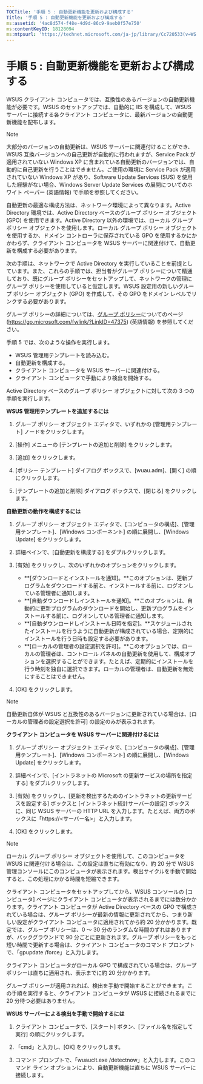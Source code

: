 ```yaml
---
TOCTitle: '手順 5 : 自動更新機能を更新および構成する'
Title: '手順 5 : 自動更新機能を更新および構成する'
ms:assetid: '4ac8d574-f48e-4d9d-86c9-9aeb0f57e750'
ms:contentKeyID: 18128094
ms:mtpsurl: 'https://technet.microsoft.com/ja-jp/library/Cc720533(v=WS.10)'
---
```


手順 5 : 自動更新機能を更新および構成する
=========================================

WSUS クライアント コンピュータでは、互換性のあるバージョンの自動更新機能が必要です。WSUS のセットアップでは、自動的に IIS を構成して、WSUS サーバーに接続する各クライアント コンピュータに、最新バージョンの自動更新機能を配布します。

> [!NOTE]
> 大部分のバージョンの自動更新は、WSUS サーバーに関連付けることができ、WSUS 互換バージョンへの自己更新が自動的に行われますが、Service Pack が適用されていない Windows XP に含まれている自動更新のバージョンでは、自動的に自己更新を行うことはできません。ご使用の環境に Service Pack が適用されていない Windows XP があり、Software Update Services (SUS) を使用した経験がない場合、Windows Server Update Services の展開についてのホワイト ペーパー (英語情報) で手順を参照してください。 

自動更新の最適な構成方法は、ネットワーク環境によって異なります。Active Directory 環境では、Active Directory ベースのグループ ポリシー オブジェクト (GPO) を使用できます。Active Directory 以外の環境では、ローカル グループ ポリシー オブジェクトを使用します。ローカル グループ ポリシー オブジェクトを使用するか、ドメイン コントローラに保存されている GPO を使用するかにかかわらず、クライアント コンピュータを WSUS サーバーに関連付けて、自動更新を構成する必要があります。

次の手順は、ネットワークで Active Directory を実行していることを前提としています。また、これらの手順では、担当者がグループ ポリシーについて精通しており、既にグループ ポリシーをセットアップして、ネットワークの管理にグループ ポリシーを使用していると仮定します。WSUS 設定用の新しいグループ ポリシー オブジェクト (GPO) を作成して、その GPO をドメイン レベルでリンクする必要があります。

グループ ポリシーの詳細については、[グループ ポリシー](https://go.microsoft.com/fwlink/?linkid=47375)についてのページ (https://go.microsoft.com/fwlink/?LinkID=47375) (英語情報) を参照してください。

手順 5 では、次のような操作を実行します。

-   WSUS 管理用テンプレートを読み込む。
-   自動更新を構成する。
-   クライアント コンピュータを WSUS サーバーに関連付ける。
-   クライアント コンピュータで手動により検出を開始する。

Active Directory ベースのグループ ポリシー オブジェクトに対して次の 3 つの手順を実行します。

**WSUS 管理用テンプレートを追加するには**
1.  グループ ポリシー オブジェクト エディタで、いずれかの \[管理用テンプレート\] ノードをクリックします。

2.  \[操作\] メニューの \[テンプレートの追加と削除\] をクリックします。

3.  \[追加\] をクリックします。

4.  \[ポリシー テンプレート\] ダイアログ ボックスで、\[wuau.adm\]、\[開く\] の順にクリックします。

5.  \[テンプレートの追加と削除\] ダイアログ ボックスで、\[閉じる\] をクリックします。

**自動更新の動作を構成するには**
1.  グループ ポリシー オブジェクト エディタで、\[コンピュータの構成\]、\[管理用テンプレート\]、\[Windows コンポーネント\] の順に展開し、\[Windows Update\] をクリックします。

2.  詳細ペインで、\[自動更新を構成する\] をダブルクリックします。

3.  \[有効\] をクリックし、次のいずれかのオプションをクリックします。

    -   **\[ダウンロードとインストールを通知\]。**このオプションは、更新プログラムをダウンロードする前と、インストールする前に、ログオンしている管理者に通知します。
    -   **\[自動ダウンロードしインストールを通知\]。**このオプションは、自動的に更新プログラムのダウンロードを開始し、更新プログラムをインストールする前に、ログオンしている管理者に通知します。
    -   **\[自動ダウンロードしインストール日時を指定\]。**スケジュールされたインストールを行うように自動更新が構成されている場合、定期的にインストールを行う日時も設定する必要があります。
    -   **\[ローカルの管理者の設定選択を許可\]。**このオプションでは、ローカルの管理者は、コントロール パネルの自動更新を使用して、構成オプションを選択することができます。たとえば、定期的にインストールを行う時刻を独自に選択できます。ローカルの管理者は、自動更新を無効にすることはできません。

4.  \[OK\] をクリックします。

> [!NOTE]
> 自動更新自体が WSUS と互換性のあるバージョンに更新されている場合は、\[ローカルの管理者の設定選択を許可\] の設定のみが表示されます。 

**クライアント コンピュータを WSUS サーバーに関連付けるには**
1.  グループ ポリシー オブジェクト エディタで、\[コンピュータの構成\]、\[管理用テンプレート\]、\[Windows コンポーネント\] の順に展開し、\[Windows Update\] をクリックします。

2.  詳細ペインで、\[イントラネットの Microsoft の更新サービスの場所を指定する\] をダブルクリックします。

3.  \[有効\] をクリックし、\[更新を検出するためのイントラネットの更新サービスを設定する\] ボックスと \[イントラネット統計サーバーの設定\] ボックスに、同じ WSUS サーバーの HTTP URL を入力します。たとえば、両方のボックスに「https://&lt;サーバー名&gt;」と入力します。

4.  \[OK\] をクリックします。

> [!NOTE]
> ローカル グループ ポリシー オブジェクトを使用して、このコンピュータを WSUS に関連付ける場合は、この設定は直ちに有効になり、約 20 分で WSUS 管理コンソールにこのコンピュータが表示されます。検出サイクルを手動で開始すると、この処理にかかる時間を短縮できます。 

クライアント コンピュータをセットアップしてから、WSUS コンソールの \[コンピュータ\] ページにクライアント コンピュータが表示されるまでには数分かかります。クライアント コンピュータが Active Directory ベースの GPO で構成されている場合は、グループ ポリシーが最新の情報に更新されてから、つまり新しい設定がクライアント コンピュータに適用されてから約 20 分かかります。既定では、グループ ポリシーは、0 ～ 30 分のランダムな時間のずれはありますが、バックグラウンドで 90 分ごとに更新されます。グループ ポリシーをもっと短い時間で更新する場合は、クライアント コンピュータのコマンド プロンプトで、「gpupdate /force」と入力します。

クライアント コンピュータがローカル GPO で構成されている場合は、グループ ポリシーは直ちに適用され、表示までに約 20 分かかります。

グループ ポリシーが適用されれば、検出を手動で開始することができます。この手順を実行すると、クライアント コンピュータが WSUS に接続されるまでに 20 分待つ必要はありません。

**WSUS サーバーによる検出を手動で開始するには**
1.  クライアント コンピュータで、\[スタート\] ボタン、\[ファイル名を指定して実行\] の順にクリックします。

2.  「cmd」と入力し、\[OK\] をクリックします。

3.  コマンド プロンプトで、「wuauclt.exe /detectnow」と入力します。このコマンド ライン オプションにより、自動更新機能は直ちに WSUS サーバーに接続します。

